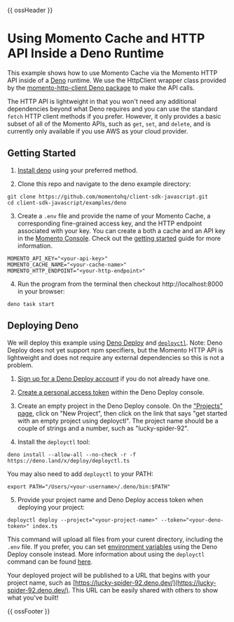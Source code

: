 {{ ossHeader }}

# Using Momento Cache and HTTP API Inside a Deno Runtime

This example shows how to use Momento Cache via the Momento HTTP API inside of a [Deno](https://deno.land/) runtime. We use the HttpClient wrapper class provided by the [momento-http-client Deno package](https://deno.land/x/momento_http) to make the API calls.

The HTTP API is lightweight in that you won't need any additional dependencies beyond what Deno requires and you can use the standard `fetch` HTTP client methods if you prefer. However, it only provides a basic subset of all of the Momento APIs, such as `get`, `set`, and `delete`, and is currently only available if you use AWS as your cloud provider.

## Getting Started

1. [Install deno](https://deno.land/manual@v1.36.1/getting_started/installation) using your preferred method.

2. Clone this repo and navigate to the deno example directory:
  ```
  git clone https://github.com/momentohq/client-sdk-javascript.git
  cd client-sdk-javascript/examples/deno
  ```

3. Create a `.env` file and provide the name of your Momento Cache, a corresponding fine-grained access key, and the HTTP endpoint associated with your key. You can create a both a cache and an API key in the [Momento Console](https://console.gomomento.com/). Check out the [getting started](https://docs.momentohq.com/getting-started) guide for more information.
  ```
  MOMENTO_API_KEY="<your-api-key>"
  MOMENTO_CACHE_NAME="<your-cache-name>"
  MOMENTO_HTTP_ENDPOINT="<your-http-endpoint>"
  ```

4. Run the program from the terminal then checkout http://localhost:8000 in your browser:
  ```
  deno task start
  ```

## Deploying Deno

We will deploy this example using [Deno Deploy](https://deno.com/deploy/docs/get-started-guide) and [`deployctl`](https://deno.com/deploy/docs/deployctl). Note: Deno Deploy does not yet support npm specifiers, but the Momento HTTP API is lightweight and does not require any external dependencies so this is not a problem.

1. [Sign up for a Deno Deploy account](https://deno.com/deploy) if you do not already have one.

2. [Create a personal access token](https://dash.deno.com/account#access-tokens) within the Deno Deploy console.

3. Create an empty project in the Deno Deploy console. On the ["Projects" page](https://dash.deno.com/projects), click on "New Project", then click on the link that says "get started with an empty project using deployctl". The project name should be a couple of strings and a number, such as "lucky-spider-92".

4. Install the `deployctl` tool:

  ```
  deno install --allow-all --no-check -r -f https://deno.land/x/deploy/deployctl.ts
  ```

  You may also need to add `deployctl` to your PATH:

  ```
  export PATH="/Users/<your-username>/.deno/bin:$PATH"
  ```

5. Provide your project name and Deno Deploy access token when deploying your project:

  ```
  deployctl deploy --project="<your-project-name>" --token="<your-deno-token>" index.ts
  ```

  This command will upload all files from your curent directory, including the `.env` file. If you prefer, you can set [environment variables](https://deno.com/deploy/docs/environment-variables) using the Deno Deploy console instead. More information about using the `deployctl` command can be found [here](https://deno.com/deploy/docs/deployctl).

  Your deployed project will be published to a URL that begins with your project name, such as [https://lucky-spider-92.deno.dev/](https://lucky-spider-92.deno.dev/). This URL can be easily shared with others to show what you've built!

{{ ossFooter }}
